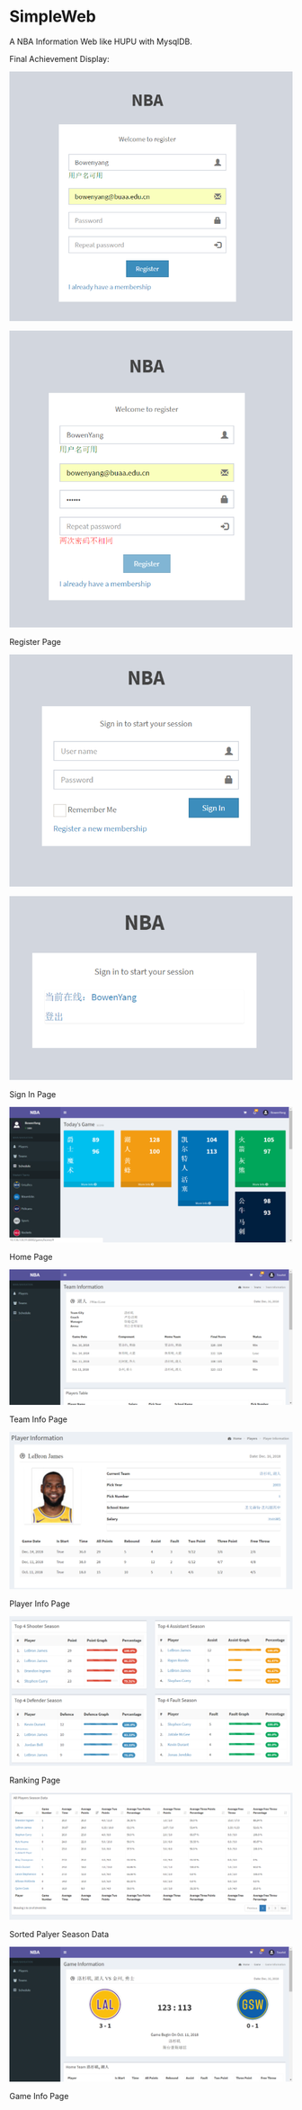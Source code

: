 # SimpleWeb
A NBA Information Web like HUPU with MysqlDB.

Final Achievement Display:

![image](https://github.com/MyLife97/SimpleWeb/blob/master/images/ResultShow_1.png)

![image](https://github.com/MyLife97/SimpleWeb/blob/master/images/ResultShow_2.png)

Register Page

![image](https://github.com/MyLife97/SimpleWeb/blob/master/images/ResultShow_3.png)

![image](https://github.com/MyLife97/SimpleWeb/blob/master/images/ResultShow_4.png)

Sign In Page

![image](https://github.com/MyLife97/SimpleWeb/blob/master/images/ResultShow_5.png)

Home Page

![image](https://github.com/MyLife97/SimpleWeb/blob/master/images/ResultShow_6.png)

Team Info Page

![image](https://github.com/MyLife97/SimpleWeb/blob/master/images/ResultShow_7.png)

Player Info Page

![image](https://github.com/MyLife97/SimpleWeb/blob/master/images/ResultShow_8.png)

Ranking Page

![image](https://github.com/MyLife97/SimpleWeb/blob/master/images/ResultShow_9.png)

Sorted Palyer Season Data

![image](https://github.com/MyLife97/SimpleWeb/blob/master/images/ResultShow_10.png)

Game Info Page
